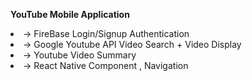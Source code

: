 **YouTube Mobile Application**

<li>-> FireBase Login/Signup Authentication</li>
<li>-> Google Youtube API Video Search + Video Display</li>
<li>-> Youtube Video Summary</li>
<li>-> React Native Component , Navigation </li>
